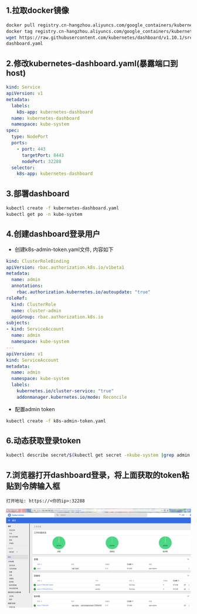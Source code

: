 ## 1.拉取docker镜像

```bash
docker pull registry.cn-hangzhou.aliyuncs.com/google_containers/kubernetes-dashboard-amd64:v1.10.1
docker tag registry.cn-hangzhou.aliyuncs.com/google_containers/kubernetes-dashboard-amd64:v1.10.1  k8s.gcr.io/kubernetes-dashboard-amd64:v1.10.1
wget https://raw.githubusercontent.com/kubernetes/dashboard/v1.10.1/src/deploy/recommended/kubernetes-
dashboard.yaml
```

## 2.修改kubernetes-dashboard.yaml(暴露端口到host)

```yaml
kind: Service
apiVersion: v1
metadata:
  labels:
    k8s-app: kubernetes-dashboard
  name: kubernetes-dashboard
  namespace: kube-system
spec:
  type: NodePort
  ports:
    - port: 443
      targetPort: 8443
      nodePort: 32288
  selector:
    k8s-app: kubernetes-dashboard
```

## 3.部署dashboard

```bash
kubectl create -f kubernetes-dashboard.yaml
kubectl get po -n kube-system
```

## 4.创建dashboard登录用户

- 创建k8s-admin-token.yaml文件, 内容如下

```yaml
kind: ClusterRoleBinding
apiVersion: rbac.authorization.k8s.io/v1beta1
metadata:
  name: admin
  annotations:
    rbac.authorization.kubernetes.io/autoupdate: "true"
roleRef:
  kind: ClusterRole
  name: cluster-admin
  apiGroup: rbac.authorization.k8s.io
subjects:
- kind: ServiceAccount
  name: admin
  namespace: kube-system
---
apiVersion: v1
kind: ServiceAccount
metadata:
  name: admin
  namespace: kube-system
  labels:
    kubernetes.io/cluster-service: "true"
    addonmanager.kubernetes.io/mode: Reconcile
```

- 配置admin token

```bash
kubectl create -f k8s-admin-token.yaml
```

## 6.动态获取登录token

```bash
kubectl describe secret/$(kubectl get secret -nkube-system |grep admin|awk '{print $1}') -nkube-system
```

## 7.浏览器打开dashboard登录，将上面获取的token粘贴到令牌输入框

```
打开地址: https://<你的ip>:32288
```

![dashboard首页](k8s_v1.14.1_dashboard.png)